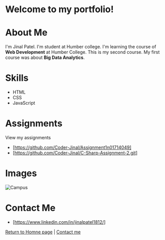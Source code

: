 # Welcome to my portfolio!

# About Me
I'm Jinal Patel. I'm student at Humber college. I'm learning the course of **Web Development** at Humber College. This is my second course. My first course was about **Big Data Analytics**.

# Skills
- HTML
- CSS
- JavaScript

# Assignments
View my assignments 
- [https://github.com/Coder-Jinal/Assignment1n01714049]
- [https://github.com/Coder-Jinal/C-Sharp-Assignment-2.git]

# Images
![Campus](https://ecosystem-energy.com/wp-content/uploads/2023/04/Humber_College-1.jpg)

# Contact Me
- [https://www.linkedin.com/in/jinalpatel1812/]

[Return to Homne page](https://github.com/Coder-Jinal/Markdown-Portfolio.git) | [Contact me](https://www.linkedin.com/in/jinalpatel1812/)



